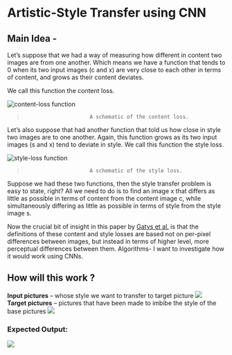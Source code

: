 # Artistic-Style Transfer using CNN 
## Main Idea - 

Let’s suppose that we had a way of measuring how different in content two  images are from one another. Which means we have a function that tends to  0 when its two input images (c and x) are very close to each other in  terms of content, and grows as their content deviates. 

We call this function the content loss.

![content-loss function](https://harishnarayanan.org/images/writing/artistic-style-transfer/content-loss.png)
>                          A schematic of the content loss. 

Let’s also suppose that had another function that told us how close in  style two images are to one another. Again, this function grows as its two  input images (s and x) tend to deviate in style. We call this function the  style loss. 

![style-loss function](https://harishnarayanan.org/images/writing/artistic-style-transfer/style-loss.png)

>                          A schematic of the style loss. 

Suppose we had these two functions, then the style transfer problem is  easy to state, right? 
All we need to do is to find an image x that differs  as little as possible in terms of content from the content image c, while  simultaneously differing as little as possible in terms of style from the  style image s. 

Now the crucial bit of insight in this paper by [Gatys et al.](https://arxiv.org/abs/1508.06576) is that the  definitions of these content and style losses are based not on per-pixel  differences between images, but instead in terms of higher level, more  perceptual differences between them. 
Algorithms- I want to investigate how it would work using CNNs. 

## How will this work ?

**Input pictures** – whose style we want to transfer to target picture 
![](https://harishnarayanan.org/images/writing/artistic-style-transfer/edtaonisl.jpg)                
**Target pictures** – pictures that have been made to imbibe the style of the base pictures
![](https://harishnarayanan.org/images/writing/artistic-style-transfer/output_3_0.png)

### Expected Output:
![](https://harishnarayanan.org/images/writing/artistic-style-transfer/c_hugo_bath_s_gothic_cw_0.025_sw_5_tvw_0.5_i_9.png)
